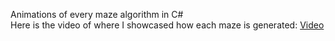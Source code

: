 Animations of every maze algorithm in C#  
Here is the video of where I showcased how each maze is generated: [Video]()